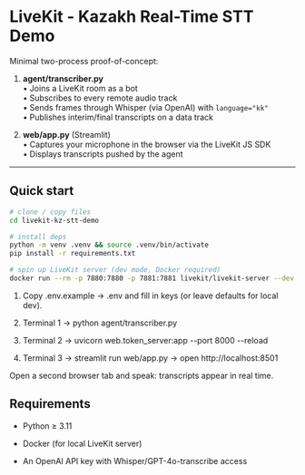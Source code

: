 # LiveKit - Kazakh Real-Time STT Demo

Minimal two-process proof-of-concept:

1. **agent/transcriber.py**  
   • Joins a LiveKit room as a bot  
   • Subscribes to every remote audio track  
   • Sends frames through Whisper (via OpenAI) with `language="kk"`  
   • Publishes interim/final transcripts on a data track

2. **web/app.py** (Streamlit)  
   • Captures your microphone in the browser via the LiveKit JS SDK  
   • Displays transcripts pushed by the agent

---

## Quick start

```bash
# clone / copy files
cd livekit-kz-stt-demo

# install deps
python -m venv .venv && source .venv/bin/activate
pip install -r requirements.txt

# spin up LiveKit server (dev mode, Docker required)
docker run --rm -p 7880:7880 -p 7881:7881 livekit/livekit-server --dev

```

1. Copy .env.example → .env and fill in keys (or leave defaults for local dev).

2. Terminal 1 → python agent/transcriber.py

3. Terminal 2 → uvicorn web.token_server:app --port 8000 --reload

4. Terminal 3 → streamlit run web/app.py → open http://localhost:8501

Open a second browser tab and speak: transcripts appear in real time.

## Requirements
* Python ≥ 3.11

* Docker (for local LiveKit server)

* An OpenAI API key with Whisper/GPT-4o-transcribe access